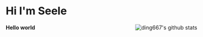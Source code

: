 
# Hi I'm Seele

<b> Hello world</b>
<img align="right" src="https://github-readme-stats.vercel.app/api?username=ding667&show_icons=true&icon_color=0366d6&bg_color=ffffff&hide_title=true&hide=contribs&include_all_commits=true" alt="ding667's github stats"/>
